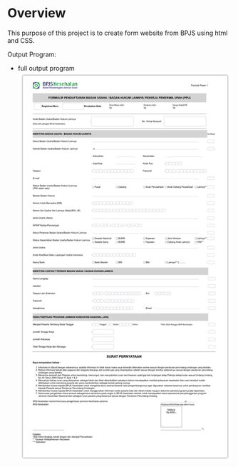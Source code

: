 # Overview

This purpose of this project is to create form website from BPJS using html and CSS. 

Output Program:
- full output program
![alt-text](Screenshot-Form-BPJS.PNG)
